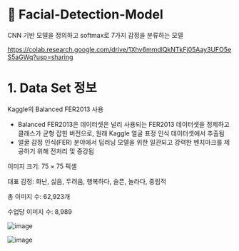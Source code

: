 # 🙂 Facial-Detection-Model
CNN 기반 모델을 정의하고 softmax로 7가지 감정을 분류하는 모델

https://colab.research.google.com/drive/1Xhv6mmdlQkNTkFj05Aay3UFO5eS5aGWq?usp=sharing 

# 1. Data Set 정보

Kaggle의 Balanced FER2013 사용
- Balanced FER2013은 데이터셋은 널리 사용되는 FER2013 데이터셋을 정제하고 클래스가 균형 잡힌 버전으로, 원래 Kaggle 얼굴 표정 인식 데이터셋에서 추출됨
- 얼굴 감정 인식(FER) 분야에서 딥러닝 모델을 위한 일관되고 강력한 벤치마크를 제공하기 위해 전처리 및 증강됨

이미지 크기: 75 × 75 픽셀

대표 감정: 화난, 싫음, 두려움, 행복하다, 슬픈, 놀라다, 중립적

총 이미지 수: 62,923개

수업당 이미지 수: 8,989

![image](https://github.com/user-attachments/assets/4bdab590-8ec4-4cc5-b263-8644a25c02f3)


![image](https://github.com/user-attachments/assets/190fa73e-dc6e-4911-abb3-5689f673d67d)



